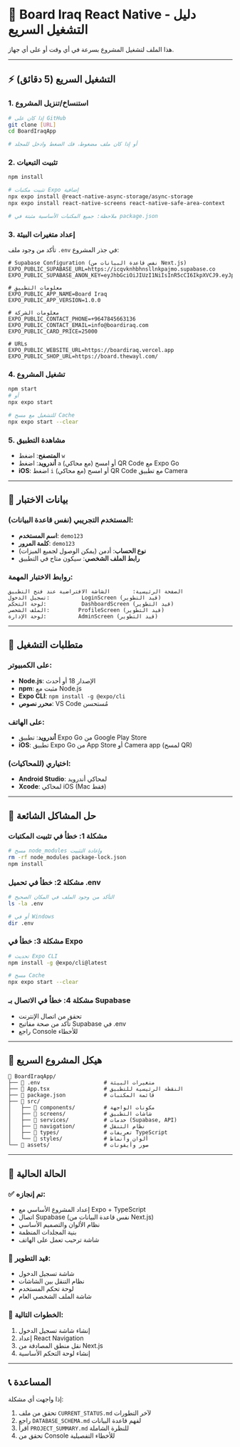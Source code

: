 # 🚀 Board Iraq React Native - دليل التشغيل السريع

هذا الملف لتشغيل المشروع بسرعة في أي وقت أو على أي جهاز.

---

## ⚡ التشغيل السريع (5 دقائق)

### 1. استنساخ/تنزيل المشروع
```bash
# إذا كان على GitHub
git clone [URL]
cd BoardIraqApp

# أو إذا كان ملف مضغوط، فك الضغط وادخل للمجلد
```

### 2. تثبيت التبعيات
```bash
npm install

# تثبيت مكتبات Expo إضافية
npx expo install @react-native-async-storage/async-storage
npx expo install react-native-screens react-native-safe-area-context

# ملاحظة: جميع المكتبات الأساسية مثبتة في package.json
```

### 3. إعداد متغيرات البيئة
تأكد من وجود ملف `.env` في جذر المشروع:

```env
# Supabase Configuration (نفس قاعدة البيانات من Next.js)
EXPO_PUBLIC_SUPABASE_URL=https://icqvknhbhnsllnkpajmo.supabase.co
EXPO_PUBLIC_SUPABASE_ANON_KEY=eyJhbGciOiJIUzI1NiIsInR5cCI6IkpXVCJ9.eyJpc3MiOiJzdXBhYmFzZSIsInJlZiI6ImljcXZrbmhiaG5zbGxua3Bham1vIiwicm9sZSI6ImFub24iLCJpYXQiOjE3NDkyNDY2OTcsImV4cCI6MjA2NDgyMjY5N30.d0hsO7su0LrxFQQ_JkNy2q3mUxNSdI4dfejyO4gCznk

# معلومات التطبيق
EXPO_PUBLIC_APP_NAME=Board Iraq
EXPO_PUBLIC_APP_VERSION=1.0.0

# معلومات الشركة
EXPO_PUBLIC_CONTACT_PHONE=+9647845663136
EXPO_PUBLIC_CONTACT_EMAIL=info@boardiraq.com
EXPO_PUBLIC_CARD_PRICE=25000

# URLs
EXPO_PUBLIC_WEBSITE_URL=https://boardiraq.vercel.app
EXPO_PUBLIC_SHOP_URL=https://board.thewayl.com/
```

### 4. تشغيل المشروع
```bash
npm start
# أو
npx expo start

# للتشغيل مع مسح Cache
npx expo start --clear
```

### 5. مشاهدة التطبيق
- **المتصفح**: اضغط `w`
- **أندرويد**: اضغط `a` (مع محاكي) أو امسح QR Code مع Expo Go
- **iOS**: اضغط `i` (مع محاكي) أو امسح QR Code مع تطبيق Camera

---

## 🧪 بيانات الاختبار

### المستخدم التجريبي (نفس قاعدة البيانات):
- **اسم المستخدم**: `demo123`
- **كلمة المرور**: `demo123`
- **نوع الحساب**: أدمن (يمكن الوصول لجميع الميزات)
- **رابط الملف الشخصي**: سيكون متاح في التطبيق

### روابط الاختبار المهمة:
```
الصفحة الرئيسية:       الشاشة الافتراضية عند فتح التطبيق
تسجيل الدخول:          LoginScreen (قيد التطوير)
لوحة التحكم:           DashboardScreen (قيد التطوير)
الملف الشخصي:         ProfileScreen (قيد التطوير)
لوحة الإدارة:          AdminScreen (قيد التطوير)
```

---

## 📱 متطلبات التشغيل

### على الكمبيوتر:
- **Node.js**: الإصدار 18 أو أحدث
- **npm**: مثبت مع Node.js
- **Expo CLI**: `npm install -g @expo/cli`
- **محرر نصوص**: VS Code مُستحسن

### على الهاتف:
- **أندرويد**: تطبيق Expo Go من Google Play Store
- **iOS**: تطبيق Expo Go من App Store أو Camera app (لمسح QR)

### اختياري (للمحاكيات):
- **Android Studio**: لمحاكي أندرويد
- **Xcode**: لمحاكي iOS (Mac فقط)

---

## 🔧 حل المشاكل الشائعة

### مشكلة 1: خطأ في تثبيت المكتبات
```bash
# مسح node_modules وإعادة التثبيت
rm -rf node_modules package-lock.json
npm install
```

### مشكلة 2: خطأ في تحميل .env
```bash
# التأكد من وجود الملف في المكان الصحيح
ls -la .env

# أو في Windows
dir .env
```

### مشكلة 3: خطأ في Expo
```bash
# تحديث Expo CLI
npm install -g @expo/cli@latest

# مسح Cache
npx expo start --clear
```

### مشكلة 4: خطأ في الاتصال بـ Supabase
- تحقق من اتصال الإنترنت
- تأكد من صحة مفاتيح Supabase في .env
- راجع Console للأخطاء

---

## 📂 هيكل المشروع السريع

```
📁 BoardIraqApp/
├── 📄 .env                    # متغيرات البيئة
├── 📄 App.tsx                 # النقطة الرئيسية للتطبيق
├── 📄 package.json            # قائمة المكتبات
├── 📁 src/
│   ├── 📁 components/         # مكونات الواجهة
│   ├── 📁 screens/            # شاشات التطبيق
│   ├── 📁 services/           # خدمات (Supabase, API)
│   ├── 📁 navigation/         # نظام التنقل
│   ├── 📁 types/              # تعريفات TypeScript
│   └── 📁 styles/             # ألوان وأنماط
└── 📁 assets/                 # صور وأيقونات
```

---

## 🎯 الحالة الحالية

### ✅ تم إنجازه:
- إعداد المشروع الأساسي مع Expo + TypeScript
- اتصال Supabase (نفس قاعدة البيانات من Next.js)
- نظام الألوان والتصميم الأساسي
- بنية المجلدات المنظمة
- شاشة ترحيب تعمل على الهاتف

### 🔄 قيد التطوير:
- شاشة تسجيل الدخول
- نظام التنقل بين الشاشات
- لوحة تحكم المستخدم
- شاشة الملف الشخصي العام

### 📅 الخطوات التالية:
1. إنشاء شاشة تسجيل الدخول
2. إعداد React Navigation
3. نقل منطق المصادقة من Next.js
4. إنشاء لوحة التحكم الأساسية

---

## 📞 المساعدة

إذا واجهت أي مشكلة:
1. تحقق من ملف `CURRENT_STATUS.md` لآخر التطورات
2. راجع `DATABASE_SCHEMA.md` لفهم قاعدة البيانات
3. اقرأ `PROJECT_SUMMARY.md` للنظرة الشاملة
4. تحقق من Console للأخطاء التفصيلية